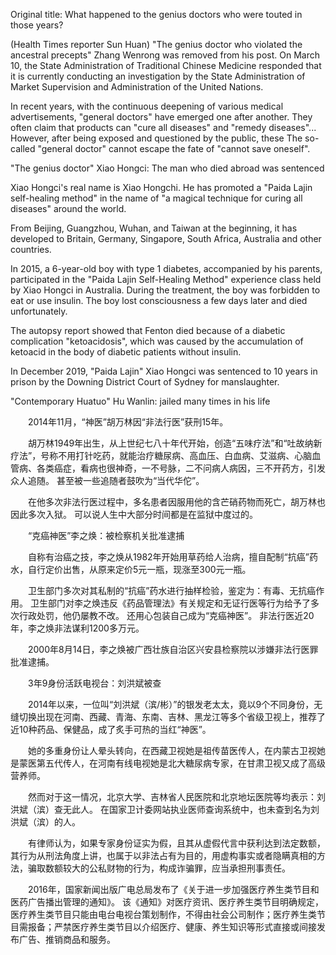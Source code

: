 Original title: What happened to the genius doctors who were touted in those years?

   (Health Times reporter Sun Huan) "The genius doctor who violated the ancestral precepts" Zhang Wenrong was removed from his post. On March 10, the State Administration of Traditional Chinese Medicine responded that it is currently conducting an investigation by the State Administration of Market Supervision and Administration of the United Nations.

In recent years, with the continuous deepening of various medical advertisements, "general doctors" have emerged one after another. They often claim that products can "cure all diseases" and "remedy diseases"... However, after being exposed and questioned by the public, these The so-called "general doctor" cannot escape the fate of "cannot save oneself".

   "The genius doctor" Xiao Hongci: The man who died abroad was sentenced

   Xiao Hongci's real name is Xiao Hongchi. He has promoted a "Paida Lajin self-healing method" in the name of "a magical technique for curing all diseases" around the world.

   From Beijing, Guangzhou, Wuhan, and Taiwan at the beginning, it has developed to Britain, Germany, Singapore, South Africa, Australia and other countries.

   In 2015, a 6-year-old boy with type 1 diabetes, accompanied by his parents, participated in the "Paida Lajin Self-Healing Method" experience class held by Xiao Hongci in Australia. During the treatment, the boy was forbidden to eat or use insulin. The boy lost consciousness a few days later and died unfortunately.

   The autopsy report showed that Fenton died because of a diabetic complication "ketoacidosis", which was caused by the accumulation of ketoacid in the body of diabetic patients without insulin.

   In December 2019, "Paida Lajin" Xiao Hongci was sentenced to 10 years in prison by the Downing District Court of Sydney for manslaughter.

   "Contemporary Huatuo" Hu Wanlin: jailed many times in his life

　　2014年11月，“神医”胡万林因“非法行医”获刑15年。

　　胡万林1949年出生，从上世纪七八十年代开始，创造“五味疗法”和“吐故纳新疗法”，号称不用打针吃药，就能治疗糖尿病、高血压、白血病、艾滋病、心脑血管病、各类癌症，看病也很神奇，一不号脉，二不问病人病因，三不开药方，引发众人追随。 甚至被一些追随者鼓吹为“当代华佗”。

　　在他多次非法行医过程中，多名患者因服用他的含芒硝药物而死亡，胡万林也因此多次入狱。 可以说人生中大部分时间都是在监狱中度过的。

　　“克癌神医”李之焕：被检察机关批准逮捕

　　自称有治癌之技，李之焕从1982年开始用草药给人治病，擅自配制“抗癌”药水，自行定价出售，从原来定价5元一瓶，现涨至300元一瓶。

　　卫生部门多次对其私制的“抗癌”药水进行抽样检验，鉴定为：有毒、无抗癌作用。 卫生部门对李之焕违反《药品管理法》有关规定和无证行医等行为给予了多次行政处罚，他仍屡教不改。 还用心包装自己成为“克癌神医”。 非法行医近20年，李之焕非法谋利1200多万元。

　　2000年8月14日，李之焕被广西壮族自治区兴安县检察院以涉嫌非法行医罪批准逮捕。

　　3年9身份活跃电视台：刘洪斌被查

　　2014年以来，一位叫“刘洪斌（滨/彬）”的银发老太太，竟以9个不同身份，无缝切换出现在河南、西藏、青海、东南、吉林、黑龙江等多个省级卫视上，推荐了近10种药品、保健品，成了炙手可热的当红“神医”。

　　她的多重身份让人晕头转向，在西藏卫视她是祖传苗医传人，在内蒙古卫视她是蒙医第五代传人，在河南有线电视她是北大糖尿病专家，在甘肃卫视又成了高级营养师。

　　然而对于这一情况，北京大学、吉林省人民医院和北京地坛医院等均表示：刘洪斌（滨）查无此人。 在国家卫计委网站执业医师查询系统中，也未查到名为刘洪斌（滨）的人。

　　有律师认为，如果专家身份证实为假，且其从虚假代言中获利达到法定数额，其行为从刑法角度上讲，也属于以非法占有为目的，用虚构事实或者隐瞒真相的方法，骗取数额较大的公私财物的行为，构成诈骗罪，应当承担刑事责任。

　　2016年，国家新闻出版广电总局发布了《关于进一步加强医疗养生类节目和医药广告播出管理的通知》。 该《通知》对医疗资讯、医疗养生类节目明确规定，医疗养生类节目只能由电台电视台策划制作，不得由社会公司制作；医疗养生类节目需报备；严禁医疗养生类节目以介绍医疗、健康、养生知识等形式直接或间接发布广告、推销商品和服务。
